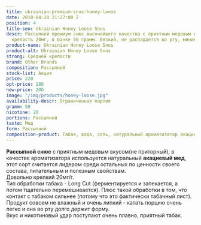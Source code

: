 ```yaml
---
title: ukrainian-premium-snus-honey-loose
date: 2018-04-20 21:27:00 Z
position: 4
title-seo: Ukrainian Honey Loose Snus
descr: Рассыпной премиум снюс высочайшего качества с приятным медовым вкусом. Никотиновая
  крепость 20мг, в банке 50 грамм. Вязкий, не распадается во рту, минимальный потек.
product-name: Ukrainian Honey Loose Snus
product-alt: Ukrainian Honey Loose Snus
strong: Средней крепости
brand: Other Brands
composition: Рассыпной
stock-list: Акция
price: 220
opt-price: 186
new-price: 200
image: "/img/products/honey-loose.jpg"
availability-descr: Ограниченная партия
gramm: 50
nicotine: 20
portions: Рассыпной
taste: Мед
form: Рассыпной
composition-product: Табак, вода, соль, натуральный ароматизатор акациевого меда
---
```


**Рассыпной снюс** с приятным медовым вкусом(не приторный), в качестве ароматизатора используется натуральный **акациевый мед**, этот сорт считается лидером среди остальных по ценности своего состава, питательным и полезным свойствам.<br>
Довольно крепкий 20мг/г.<br>
Тип обработки табака - Long Cut (ферментируется и запекается, а потом тщательно перемешивается). Плюс такой обработки в том, что контакт с табаком сильнее (потому что это фактически табачный лист). Продукт совсем не влажный и очень липкий - катать порцию очень легко и она во рту долго держит форму.<br>
Вкус и никотиновый удар поступают очень плавно, приятный табак.
